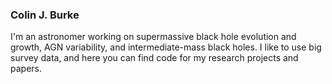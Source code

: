 ### Colin J. Burke

I'm an astronomer working on supermassive black hole evolution and growth, AGN variability, and intermediate-mass black holes. I like to use big survey data, and here you can find code for my research projects and papers.
